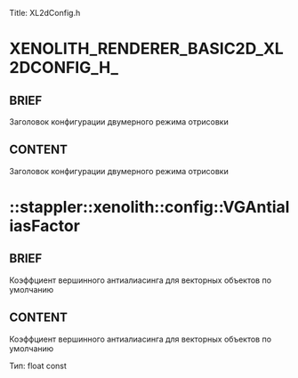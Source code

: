 Title: XL2dConfig.h


# XENOLITH_RENDERER_BASIC2D_XL2DCONFIG_H_

## BRIEF

Заголовок конфигурации двумерного режима отрисовки

## CONTENT

Заголовок конфигурации двумерного режима отрисовки

# ::stappler::xenolith::config::VGAntialiasFactor

## BRIEF

Коэффциент вершинного антиалиасинга для векторных объектов по умолчанию

## CONTENT

Коэффциент вершинного антиалиасинга для векторных объектов по умолчанию

Тип: float const
